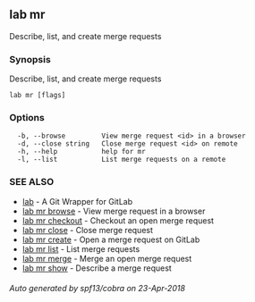 ## lab mr

Describe, list, and create merge requests

### Synopsis

Describe, list, and create merge requests

```
lab mr [flags]
```

### Options

```
  -b, --browse         View merge request <id> in a browser
  -d, --close string   Close merge request <id> on remote
  -h, --help           help for mr
  -l, --list           List merge requests on a remote
```

### SEE ALSO

* [lab](index.md)	 - A Git Wrapper for GitLab
* [lab mr browse](lab_mr_browse.md)	 - View merge request in a browser
* [lab mr checkout](lab_mr_checkout.md)	 - Checkout an open merge request
* [lab mr close](lab_mr_close.md)	 - Close merge request
* [lab mr create](lab_mr_create.md)	 - Open a merge request on GitLab
* [lab mr list](lab_mr_list.md)	 - List merge requests
* [lab mr merge](lab_mr_merge.md)	 - Merge an open merge request
* [lab mr show](lab_mr_show.md)	 - Describe a merge request

###### Auto generated by spf13/cobra on 23-Apr-2018
